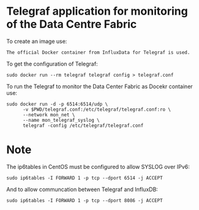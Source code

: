 # Telegraf application for monitoring of the Data Centre Fabric

To create an image use:
```
The official Docker container from InfluxData for Telegraf is used.
```

To get the configuration of Telegraf:
```
sudo docker run --rm telegraf telegraf config > telegraf.conf
```


To run the Telegraf to monitor the Data Center Fabric as Docekr container use:
```
sudo docker run -d -p 6514:6514/udp \
      -v $PWD/telegraf.conf:/etc/telegraf/telegraf.conf:ro \
      --network mon_net \
      --name mon_telegraf_syslog \
      telegraf -config /etc/telegraf/telegraf.conf
```

# Note

The ip6tables in CentOS must be configured to allow SYSLOG over IPv6:
```
sudo ip6tables -I FORWARD 1 -p tcp --dport 6514 -j ACCEPT
```

And to allow communcation between Telegraf and InfluxDB:
```
sudo ip6tables -I FORWARD 1 -p tcp --dport 8086 -j ACCEPT
```
